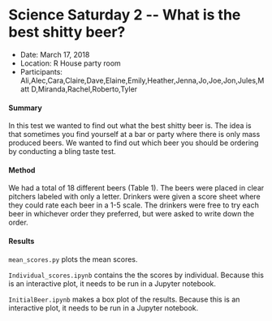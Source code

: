 # Science Saturday 2 -- What is the best shitty beer?


- Date: March 17, 2018
- Location: R House party room
- Participants: Ali,Alec,Cara,Claire,Dave,Elaine,Emily,Heather,Jenna,Jo,Joe,Jon,Jules,Matt D,Miranda,Rachel,Roberto,Tyler

#### Summary
In this test we wanted to find out what the best shitty beer is. The idea is that sometimes you find yourself at a bar or party where there is only mass produced beers. We wanted to find out which beer you should be ordering by conducting a bling taste test.

#### Method
We had a total of 18 different beers (Table 1). The beers were placed in clear pitchers labeled with only a letter. Drinkers were given a score sheet where they could rate each beer in a 1-5 scale. The drinkers were free to try each beer in whichever order they preferred, but were asked to write down the order. 

#### Results

`mean_scores.py` plots the mean scores. 

`Individual_scores.ipynb` contains the the scores by individual. Because this is an interactive plot, it needs to be run in a Jupyter notebook.

`InitialBeer.ipynb` makes a box plot of the results. Because this is an interactive plot, it needs to be run in a Jupyter notebook.
